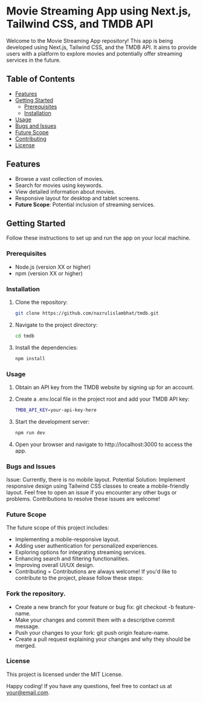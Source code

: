 # Movie Streaming App using Next.js, Tailwind CSS, and TMDB API

Welcome to the Movie Streaming App repository! This app is being developed using Next.js, Tailwind CSS, and the TMDB API. It aims to provide users with a platform to explore movies and potentially offer streaming services in the future.

## Table of Contents

- [Features](#features)
- [Getting Started](#getting-started)
  - [Prerequisites](#prerequisites)
  - [Installation](#installation)
- [Usage](#usage)
- [Bugs and Issues](#bugs-and-issues)
- [Future Scope](#future-scope)
- [Contributing](#contributing)
- [License](#license)

## Features

- Browse a vast collection of movies.
- Search for movies using keywords.
- View detailed information about movies.
- Responsive layout for desktop and tablet screens.
- **Future Scope**: Potential inclusion of streaming services.

## Getting Started

Follow these instructions to set up and run the app on your local machine.

### Prerequisites

- Node.js (version XX or higher)
- npm (version XX or higher)

### Installation

1. Clone the repository:

    ```bash
   git clone https://github.com/nazrulislambhat/tmdb.git

2. Navigate to the project directory:

    ```bash
    cd tmdb

3. Install the dependencies:

    ```bash
    npm install

### Usage

1. Obtain an API key from the TMDB website by signing up for an account.

2. Create a .env.local file in the project root and add your TMDB API key:
    ```bash
    TMDB_API_KEY=your-api-key-here
3. Start the development server:
    ```bash
    npm run dev
4. Open your browser and navigate to http://localhost:3000 to access the app.

### Bugs and Issues

Issue: Currently, there is no mobile layout.
Potential Solution: Implement responsive design using Tailwind CSS classes to create a mobile-friendly layout.
Feel free to open an issue if you encounter any other bugs or problems. Contributions to resolve these issues are welcome!

### Future Scope

The future scope of this project includes:

- Implementing a mobile-responsive layout.
- Adding user authentication for personalized experiences.
- Exploring options for integrating streaming services.
- Enhancing search and filtering functionalities.
- Improving overall UI/UX design.
- Contributing
= Contributions are always welcome! If you'd like to contribute to the project, please follow these steps:

### Fork the repository.

- Create a new branch for your feature or bug fix: git checkout -b feature-name.
- Make your changes and commit them with a descriptive commit message.
- Push your changes to your fork: git push origin feature-name.
- Create a pull request explaining your changes and why they should be merged.

### License
This project is licensed under the MIT License.

Happy coding! If you have any questions, feel free to contact us at your@email.com.
